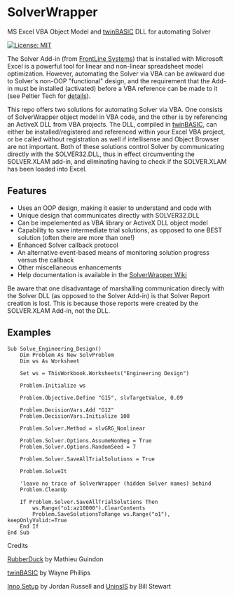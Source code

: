 # SolverWrapper
MS Excel VBA Object Model and [twinBASIC](https://twinbasic.com/preview.html) DLL for automating Solver

[![License: MIT](https://img.shields.io/badge/License-MIT-yellow.svg)](https://opensource.org/licenses/MIT)

The Solver Add-in (from [FrontLine Systems](https://www.solver.com/)) that is installed with Microsoft Excel is a powerful tool for linear and non-linear spreadsheet model optimization. However, automating the Solver via VBA can be awkward due to Solver's non-OOP "functional" design, and the requirement that the Add-in must be installed (activated) before a VBA reference can be made to it (see Peltier Tech for [details](https://peltiertech.com/Excel/SolverVBA.html)).

This repo offers two solutions for automating Solver via VBA. One consists of SolverWrapper object model in VBA code, and the other is by referencing an ActiveX DLL from VBA projects. The DLL, compiled in [twinBASIC](https://twinbasic.com/preview.html), can either be installed/registered and referenced within your Excel VBA project, or be called without registration as well if intellisense and Object Browser are not important. Both of these solutions control Solver by communicating directly with the SOLVER32.DLL, thus in effect circumventing the SOLVER.XLAM add-in, and eliminating having to check if the SOLVER.XLAM has been loaded into Excel. 

## Features

- Uses an OOP design, making it easier to understand and code with
- Unique design that communicates directly with SOLVER32.DLL
- Can be impelemented as VBA library or ActiveX DLL object model
- Capability to save intermediate trial solutions, as opposed to one BEST solution (often there are more than one!)
- Enhanced Solver callback protocol
- An alternative event-based means of monitoring solution progress versus the callback
- Other miscellaneous enhancements
- Help documentation is available in the [SolverWrapper Wiki](https://github.com/GCuser99/SolverWrapper/wiki)

Be aware that one disadvantage of marshalling communication direcly with the Solver DLL (as opposed to the Solver Add-in) is that Solver Report creation is lost. This is because those reports were created by the SOLVER.XLAM Add-in, not the DLL.

## Examples

```vba
Sub Solve_Engineering_Design()
    Dim Problem As New SolvProblem
    Dim ws As Worksheet
    
    Set ws = ThisWorkbook.Worksheets("Engineering Design")
    
    Problem.Initialize ws
    
    Problem.Objective.Define "G15", slvTargetValue, 0.09
    
    Problem.DecisionVars.Add "G12"
    Problem.DecisionVars.Initialize 100
    
    Problem.Solver.Method = slvGRG_Nonlinear
    
    Problem.Solver.Options.AssumeNonNeg = True
    Problem.Solver.Options.RandomSeed = 7
    
    Problem.Solver.SaveAllTrialSolutions = True
    
    Problem.SolveIt
    
    'leave no trace of SolverWrapper (hidden Solver names) behind
    Problem.CleanUp
    
    If Problem.Solver.SaveAllTrialSolutions Then
        ws.Range("o1:az10000").ClearContents
        Problem.SaveSolutionsToRange ws.Range("o1"), keepOnlyValid:=True
    End If
End Sub
```

Credits

[RubberDuck](https://rubberduckvba.com/) by Mathieu Guindon

[twinBASIC](https://twinbasic.com/preview.html) by Wayne Phillips

[Inno Setup](https://jrsoftware.org/isinfo.php) by Jordan Russell and [UninsIS](https://github.com/Bill-Stewart/UninsIS) by Bill Stewart


 

   
